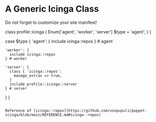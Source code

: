 # A Generic Icinga Class

Do not forget to customize your site manifest!

class profile::icinga (
  Enum['agent', 'worker', 'server']   $type = 'agent',
) {

  case $type {
    'agent': {
      include icinga::repos
    } # agent

    'worker': {
      include icinga::repos
    } # worker

    'server': {
      class { 'icinga::repos':
        manage_extras => true,
      }
      include profile::icinga::server
    } # server
  }
}
```

Reference of [icinga::repos](https://github.com/voxpupuli/puppet-icinga/blob/main/REFERENCE.md#icinga--repos)
